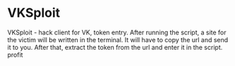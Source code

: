 # VKSploit
VKSploit - hack client for VK, token entry.
After running the script, a site for the victim will be written in the terminal. It will have to copy the url and send it to you. After that, extract the token from the url and enter it in the script. profit
